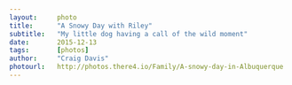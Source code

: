 ```yaml
---
layout:     photo
title:      "A Snowy Day with Riley"
subtitle:   "My little dog having a call of the wild moment"
date:       2015-12-13
tags:       [photos]
author:     "Craig Davis"
photourl:   http://photos.there4.io/Family/A-snowy-day-in-Albuquerque
---
```

